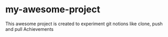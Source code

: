 # my-awesome-project
This awesome project is created to experiment git notions like clone, push and pull
Achievements

